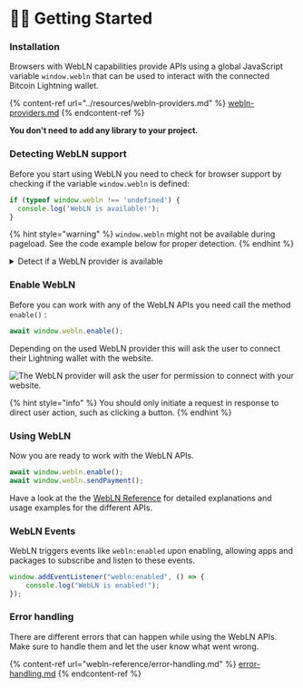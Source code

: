 # 👨‍💻 Getting Started

### Installation

Browsers with WebLN capabilities provide APIs using a global JavaScript variable `window.webln` that can be used to interact with the connected Bitcoin Lightning wallet.&#x20;

{% content-ref url="../resources/webln-providers.md" %}
[webln-providers.md](../resources/webln-providers.md)
{% endcontent-ref %}

**You don't need to add any library to your project.**

### Detecting WebLN support

Before you start using WebLN you need to check for browser support by checking if the variable `window.webln` is defined:

```javascript
if (typeof window.webln !== 'undefined') {
  console.log('WebLN is available!');
}
```

{% hint style="warning" %}
`window.webln` might not be available during pageload. See the code example below for proper detection.
{% endhint %}

<details>

<summary>Detect if a WebLN provider is available</summary>

```javascript
async function detectWebLNProvider(timeoutParam) {
  const timeout = timeoutParam ?? 3000;
  const interval = 100;
  let handled = false;

  return new Promise((resolve) => {
    if (window.webln) {
      handleWebLN();
    } else {
      document.addEventListener("webln:ready", handleWebLN, { once: true });
      
      let i = 0;
      const checkInterval = setInterval(function() {
        if (window.webln || i >= timeout/interval) {
          handleWebLN();
          clearInterval(checkInterval);
        }
        i++;
      }, interval);
    }

    function handleWebLN() {
      if (handled) {
        return;
      }
      handled = true;

      document.removeEventListener("webln:ready", handleWebLN);

      if (window.webln) {
        resolve(window.webln);
      } else {
        resolve(null);
      }
    }
  });
}
```

</details>

### Enable WebLN <a href="#enable-webln" id="enable-webln"></a>

Before you can work with any of the WebLN APIs you need call the method `enable()` :

```typescript
await window.webln.enable();
```

Depending on the used WebLN provider this will ask the user to connect their Lightning wallet with the website.&#x20;

![The WebLN provider will ask the user for permission to connect with your website.](<../.gitbook/assets/Group 4513.jpg>)

{% hint style="info" %}
You should only initiate a request in response to direct user action, such as clicking a button.
{% endhint %}

### Using WebLN

Now you are ready to work with the WebLN APIs.&#x20;

```javascript
await window.webln.enable();
await window.webln.sendPayment();
```

Have a look at the the [WebLN Reference](webln-reference/) for detailed explanations and usage examples for the different APIs.

### WebLN Events

WebLN triggers events like `webln:enabled` upon enabling, allowing apps and packages to subscribe and listen to these events.

```javascript
window.addEventListener("webln:enabled", () => {
    console.log("WebLN is enabled!");
});
```

### Error handling

There are different errors that can happen while using the WebLN APIs. Make sure to handle them and let the user know what went wrong.

{% content-ref url="webln-reference/error-handling.md" %}
[error-handling.md](webln-reference/error-handling.md)
{% endcontent-ref %}
